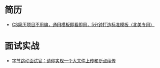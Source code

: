 


# 简历
* [CS简历项目不用编，通用模板即看即用，5分钟打造标准模板（北美专用）](https://www.youtube.com/watch?v=Bq3dZ2y2bkE)



# 面试实战

* [字节跳动面试官：请你实现一个大文件上传和断点续传](https://juejin.cn/post/6844904046436843527)
